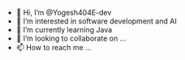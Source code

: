 - 👋 Hi, I’m @Yogesh404E-dev
- 👀 I’m interested in software development and AI
- 🌱 I’m currently learning Java
- 💞️ I’m looking to collaborate on ...
- 📫 How to reach me ...

<!---
Yogesh404E-dev/Yogesh404E-dev is a ✨ special ✨ repository because its `README.md` (this file) appears on your GitHub profile.
You can click the Preview link to take a look at your changes.
--->
